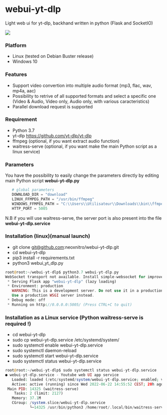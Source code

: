 <meta name="google-site-verification" content="8sSXS-rETrfpLP1KjWjA1iLssLwKqxvjygdSD3vzrIY" />
<meta property="og:title" content="Meta Tags">

# webui-yt-dlp
Light web ui for yt-dlp, backhand written in python (Flask and SocketIO)

<img src="https://github.com/neoxnitro/webui-yt-dlp/blob/main/Capture.PNG">

### Platform
- Linux (tested on Debian Buster release)
- Windows 10

### Features
- Support video convertion into multiple audio format (mp3, flac, wav, mp4a, aac)
- Possibility to retrive of all supported formats and select a specific one (Video & Audio, Video only, Audio only, with various caracteristics)
- Parallel download request is supported

### Requirement
- Python 3.7
- yt-dlp <https://github.com/yt-dlp/yt-dlp>
- ffmpeg (optional, if you want extract audio function)
- waitress-serve (optional, if you want make the main Python script as a linux service)

### Parameters

You have the possibility to easily change the parameters directly by editing main Python script **webui-yt-dlp.py**

```python
   # global parameters
   DOWNLOAD_DIR = "download"
   LINUX_FFMPEG_PATH = "/usr/bin/ffmpeg"
   WINDOWS_FFMPEG_PATH = "C:\\Users\\Utilisateur\\Downloads\\bin\\ffmpeg.exe"
   HTTP_PORT = 5005
```

N.B if you will use waitress-serve, the server port is also present into the file **webui-yt-dlp.service**

### Installation (linux)(manual launch)
- git clone git@github.com:neoxnitro/webui-yt-dlp.git
- cd webui-yt-dlp
- pip3 install -r requirements.txt
- python3 webui_yt_dlp.py

```php
root@root:~/webui-yt-dlp$ python3.7 webui-yt-dlp.py 
WebSocket transport not available. Install simple-websocket for improved performance.
 * Serving Flask app "webui-yt-dlp" (lazy loading)
 * Environment: production
   WARNING: This is a development server. Do not use it in a production deployment.
   Use a production WSGI server instead.
 * Debug mode: off
 * Running on http://0.0.0.0:5005/ (Press CTRL+C to quit)
```

### Installation as a Linux service (Python waitress-serve is required !)
- cd webui-yt-dlp
- sudo cp webui-yt-dlp.service /etc/systemd/system/
- sudo systemctl enable webui-yt-dlp.service
- sudo systemctl daemon-reload
- sudo systemctl start webui-yt-dlp.service
- sudo systemctl status webui-yt-dlp.service

```php
root@root:~/webui-yt-dlp$ sudo systemctl status webui-yt-dlp.service 
● webui-yt-dlp.service - Youtube web UI app service
   Loaded: loaded (/etc/systemd/system/webui-yt-dlp.service; enabled; vendor preset: enabled)
   Active: active (running) since Wed 2022-06-22 14:55:52 CEST; 20h ago
 Main PID: 14325 (waitress-serve)
    Tasks: 2 (limit: 2127)
   Memory: 37.1M
   CGroup: /system.slice/webui-yt-dlp.service
           └─14325 /usr/bin/python3 /home/root/.local/bin/waitress-serve --listen=0.0.0.0:5005 --call webui_yt_dlp:create_app
```
